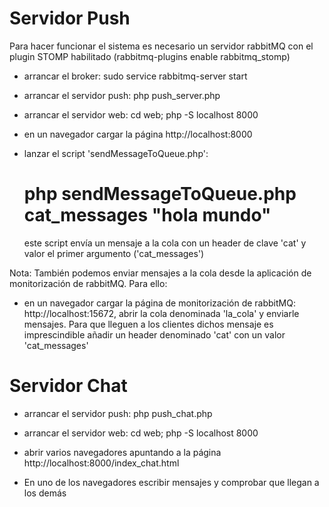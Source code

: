Servidor Push
=============

Para hacer funcionar el sistema es necesario un servidor rabbitMQ con el 
plugin STOMP habilitado (rabbitmq-plugins enable rabbitmq_stomp)

- arrancar el broker: sudo service rabbitmq-server start

- arrancar el servidor push: php push_server.php

- arrancar el servidor web: cd web; php -S localhost 8000

- en un navegador cargar la página http://localhost:8000

- lanzar el script 'sendMessageToQueue.php':
  # php sendMessageToQueue.php cat_messages "hola mundo" 
  este script envía un mensaje a la cola con un header
  de clave 'cat' y valor el primer argumento ('cat_messages')

Nota: También podemos enviar mensajes a la cola desde la aplicación
de monitorización de rabbitMQ. Para ello:

- en un navegador cargar la página de monitorización de rabbitMQ:
  http://localhost:15672, abrir la cola denominada 'la_cola' y 
  enviarle mensajes. Para que lleguen a los clientes dichos mensaje
  es imprescindible añadir un header denominado 'cat' con un valor
  'cat_messages'

Servidor Chat
=============

- arrancar el servidor push: php push_chat.php

- arrancar el servidor web: cd web; php -S localhost 8000

- abrir varios navegadores apuntando a la página http://localhost:8000/index_chat.html

- En uno de los navegadores escribir mensajes y comprobar que llegan a los demás